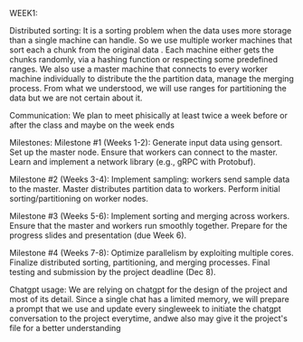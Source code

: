 WEEK1:

Distributed sorting:
It is a sorting problem when the data uses more storage than a single machine can handle. So we use multiple worker machines that sort each a chunk from the original data . Each machine either gets the chunks randomly, via a hashing function or respecting some predefined ranges. We also use a master machine that connects to every worker machine individually to distribute the the partition data, manage the merging process. From what we understood, we will use ranges for partitioning the data but we are not certain about it.

Communication:
We plan to meet phisically at least twice a week before or after the class and maybe on the week ends

Milestones:
Milestone #1 (Weeks 1-2):
Generate input data using gensort.
Set up the master node.
Ensure that workers can connect to the master.
Learn and implement a network library (e.g., gRPC with Protobuf).

Milestone #2 (Weeks 3-4):
Implement sampling: workers send sample data to the master.
Master distributes partition data to workers.
Perform initial sorting/partitioning on worker nodes.

Milestone #3 (Weeks 5-6):
Implement sorting and merging across workers.
Ensure that the master and workers run smoothly together.
Prepare for the progress slides and presentation (due Week 6).

Milestone #4 (Weeks 7-8):
Optimize parallelism by exploiting multiple cores.
Finalize distributed sorting, partitioning, and merging processes.
Final testing and submission by the project deadline (Dec 8).

Chatgpt usage:
We are relying on chatgpt for the design of the project and most of its detail. Since a single chat has a limited memory, we will prepare a prompt that we use and update every singleweek to initiate the chatgpt conversation to the project everytime, andwe also may give it the project's file for a better understanding